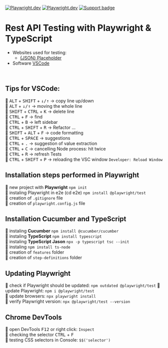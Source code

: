 [![Playwright.dev](https://img.shields.io/badge/Documentation-Playwright-45ba4b.svg?logo=playwright)](https://playwright.dev/docs/intro)
[![Playwright.dev](https://img.shields.io/badge/API%20reference-Playwright-D0422C.svg)](https://playwright.dev/docs/api/class-playwright)
[![Support badge](https://img.shields.io/badge/stackoverflow-Playwright-45ba4b.svg?logo=stackoverflow)](https://stackoverflow.com/questions/tagged/playwright)
<br>

# Rest API Testing with Playwright & TypeScript

- Websites used for testing:
  - [{JSON} Placeholder](https://jsonplaceholder.typicode.com/)
- Software [VSCode](https://code.visualstudio.com/)

<br>

## Tips for VSCode:

:small_orange_diamond: <kbd>ALT</kbd> + <kbd>SHIFT</kbd> + <kbd>↓/↑</kbd> -> copy line up/down  
:small_orange_diamond: <kbd>ALT</kbd> + <kbd>↓/↑</kbd> -> moving the whole line  
:small_orange_diamond: <kbd>SHIFT</kbd> + <kbd>CTRL</kbd> + <kbd>K</kbd> -> delete line  
:small_orange_diamond: <kbd>CTRL</kbd> + <kbd>F</kbd> -> find  
:small_orange_diamond: <kbd>CTRL</kbd> + <kbd>B</kbd> -> left sidebar  
:small_orange_diamond: <kbd>CTRL</kbd> + <kbd>SHIFT</kbd> + <kbd>R</kbd> -> Refactor ...  
:small_orange_diamond: <kbd>SHIFT</kbd> + <kbd>ALT</kbd> + <kbd>F</kbd> -> code formatting  
:small_orange_diamond: <kbd>CTRL</kbd> + <kbd>SPACE</kbd> -> suggestions  
:small_orange_diamond: <kbd>CTRL</kbd> + <kbd>.</kbd> -> suggestion of value extraction  
:small_orange_diamond: <kbd>CTRL</kbd> + <kbd>C</kbd> -> cancelling Node process: hit twice  
:small_orange_diamond: <kbd>CTRL</kbd> + <kbd>R</kbd> -> refresh Tests  
:small_orange_diamond: <kbd>CTRL</kbd> + <kbd>SHIFT</kbd> + <kbd>P</kbd> -> reloading the VSC window `Developer: Reload Window`

## Installation steps performed in Playwright

:small_orange_diamond: new project with **Playwright** `npm init`  
:small_orange_diamond: instaling Playwright in e2e (cd e2e) `npm install @playwright/test`  
:small_orange_diamond: creation of `.gitignore` file    
:small_orange_diamond: creation of `playwright.config.js` file  

## Installation Cucumber and TypeScript

:small_orange_diamond: instaling **Cucumber** `npm install @cucumber/cucumber`  
:small_orange_diamond: instaling **TypeScript** `npm install typescript`  
:small_orange_diamond: instaling **TypeScript Jason** `npx -p typescript tsc --init`    
:small_orange_diamond: instaling `npm install ts-node`    
:small_orange_diamond: creation of `features` folder  
:small_orange_diamond: creation of `step-definitions` folder  

## Updating Playwright

:small_orange_diamond: check if Playwright should be updated: `npm outdated @playwright/test` 
:small_orange_diamond: update Playwright: `npm i @playwright/test`  
:small_orange_diamond: update browsers: `npx playwright install`  
:small_orange_diamond: verify Playwright version: `npx @playwright/test --version`

## Chrome DevTools

:small_orange_diamond: open DevTools <kbd>F12</kbd> or right click: `Inspect`  
:small_orange_diamond: checking the selector <kbd>CTRL</kbd> + <kbd>F</kbd>  
:small_orange_diamond: testing CSS selectors in Console: `$$('selector')`
